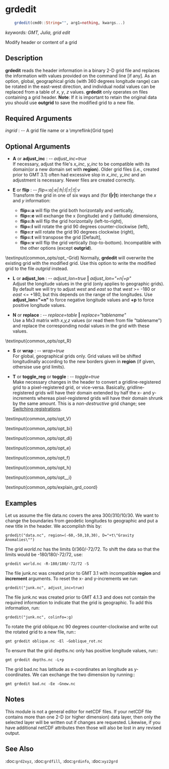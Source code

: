 # grdedit

```julia
    grdedit(cmd0::String="", arg1=nothing, kwargs...)
```

*keywords: GMT, Julia, grid edit*

Modify header or content of a grid

Description
-----------

**grdedit** reads the header information in a binary 2-D grid file and
replaces the information with values provided on the command line [if
any]. As an option, global, geographical grids (with 360 degrees
longitude range) can be rotated in the east-west direction, and
individual nodal values can be replaced from a table of *x*, *y*, *z*
values. **grdedit** only operates on files containing a grid header. **Note**:
If it is important to retain the original data you should use **outgrid**
to save the modified grid to a new file.

Required Arguments
------------------

*ingrid* : -- A grid file name or a \myreflink{Grid type}

Optional Arguments
------------------

- **A** or **adjust_inc** : -- *adjust_inc=true*\
    If necessary, adjust the file's *x_inc*, *y_inc* to be compatible with its domain(or a new domain
    set with **region**). Older grid files (i.e., created prior to GMT 3.1) often had excessive slop
    in *x_inc*, *y_inc* and an adjustment is necessary. Newer files are created correctly.

- **E** or **flip** : -- *flip=:a|:e|:h|:l|:r|:t|:v*\
    Transform the grid in one of six ways and (for **l|r|t**) interchange the *x* and *y* information:
    - **flip=:a** will flip the grid both horizontally and vertically,
    - **flip=:e** will exchange the x (longitude) and y (latitude) dimensions,
    - **flip=:h** will flip the grid horizontally (left-to-right),
    - **flip=:l** will rotate the grid 90 degrees counter-clockwise (left),
    - **flip=:r** will rotate the grid 90 degrees clockwise (right),
    - **flip=:t** will transpose the grid [Default],
    - **flip=:v** will flip the grid vertically (top-to-bottom).
    Incompatible with the other options (except **outgrid**).

\textinput{common_opts/opt_-Grid}
Normally, **grdedit** will overwrite the existing grid with the modified grid.
    Use this option to write the modified grid to the file *outgrid* instead.

- **L** or **adjust_lon** : -- *adjust_lon=true* **|** *adjust_lon="+n|+p"*\
    Adjust the longitude values in the grid (only applies to geographic grids). By default we will
    try to adjust *west* and *east* so that *west* >= -180 or *east* <= +180, but this depends on
    the range of the longitudes. Use **adjust_lon="+n"** to force negative longitude values and **+p** to
    force positive longitude values.

- **N** or **replace** : -- *replace=table* **|** *replace="tablename"*\
    Use a Mx3 matrix with *x,y,z* values (or read them from file "tablename") and replace the corresponding
    nodal values in the grid with these values.

\textinput{common_opts/opt_R}

- **S** or **wrap** : -- *wrap=true*\
    For global, geographical grids only. Grid values will be shifted longitudinally according to the
    new borders given in **region** (if given, othersise use grid limits).

- **T** or **toggle_reg** or **toggle** : -- *toggle=true*\
    Make necessary changes in the header to convert a gridline-registered grid to a pixel-registered grid,
    or vice-versa. Basically, gridline-registered grids will have their domain extended by half the x- and
    y-increments whereas pixel-registered grids will have their domain shrunk by the same amount. This is a
    *non-destructive* grid change; see [Switching registrations](https://docs.generic-mapping-tools.org/latest/reference/options.html#switch-registrations).

\textinput{common_opts/opt_V}

\textinput{common_opts/opt_bi}

\textinput{common_opts/opt_di}

\textinput{common_opts/opt_e}

\textinput{common_opts/opt_f}

\textinput{common_opts/opt_h}

\textinput{common_opts/opt__i}

\textinput{common_opts/explain_grd_coord}

Examples
--------

Let us assume the file data.nc covers the area 300/310/10/30. We want to change the boundaries from
geodetic longitudes to geographic and put a new title in the header. We accomplish this by:

    grdedit("data.nc", region=(-60,-50,10,30), D="+t\"Gravity Anomalies\"")

The grid *world.nc* has the limits 0/360/-72/72. To shift the data so that the limits
would be -180/180/-72/72, use:

    grdedit world.nc -R-180/180/-72/72 -S

The file junk.nc was created prior to GMT 3.1 with incompatible **region** and **increment** arguments.
To reset the x- and y-increments we run:

    grdedit("junk.nc", adjust_inc=true)

The file junk.nc was created prior to GMT 4.1.3 and does not contain
the required information to indicate that the grid is geographic. To add
this information, run:

    grdedit("junk.nc", colinfo=:g)

To rotate the grid oblique.nc 90 degrees counter-clockwise and write out
the rotated grid to a new file, run::

    gmt grdedit oblique.nc -El -Goblique_rot.nc


To ensure that the grid depths.nc only has positive longitude values, run::

    gmt grdedit depths.nc -L+p

The grid bad.nc has latitude as x-coordinates an longitude as y-coordinates.
We can exchange the two dimension by running::

    gmt grdedit bad.nc -Ee -Gnew.nc

Notes
-----

This module is not a general editor for netCDF files. If your netCDF file
contains more than one 2-D (or higher dimension) data layer, then only the
selected layer will be written out if changes are requested. Likewise,
if you have additional netCDF attributes then those will also be lost in
any revised output.

See Also
--------

:doc:`grd2xyz`,
:doc:`grdfill`,
:doc:`grdinfo`,
:doc:`xyz2grd`

